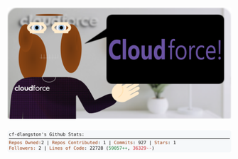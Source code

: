 <!-- 
Version 3.0.223
Built Wed Apr 02 2025 05:25:49 GMT+0000 (Coordinated Universal Time)
-->

<h1 align="center">
  <a href="https://github.com/dylanlangston/dylanlangston/tree/master/src" title="Click to View Source">
    <picture width="100%" alt="Dylan">
      <source media="(prefers-color-scheme: dark)" srcset="dylan-dark.svg?version=3.0.223">
      <img src="dylan-light.svg?version=3.0.223" alt="Dylan">
    </picture>
  </a>
</h1>

<div align="center">
  <picture width="100%" alt="Profile Info and Stats">
    <source media="(prefers-color-scheme: dark)" srcset="stats-dark.svg?version=3.0.223">
    <img src="stats-light.svg?version=3.0.223" alt="Profile Info and Stats">
  </picture>
</div>
